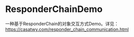 # ResponderChainDemo
一种基于ResponderChain的对象交互方式Demo。详见：https://casatwy.com/responder_chain_communication.html
